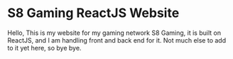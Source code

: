 # S8 Gaming ReactJS Website
Hello, This is my website for my gaming network S8 Gaming, it is built on ReactJS, and I am handling front and back end for it. Not much else to add to it yet here, so bye bye.
 
